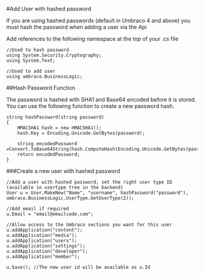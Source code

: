 #Add User with hashed password
<!-- original from http://our.umbraco.org/wiki/reference/api-cheatsheet/users,-user-types-and-permissions/add-user-with-hashed-password -->

If you are using hashed passwords (default in Umbraco 4 and above) you must hash the password when adding a user via the Api

Add references to the following namespace at the top of your .cs file

    //Used to hash password
    using System.Security.Cryptography;
    using System.Text;
    
    //Used to add user
    using umbraco.BusinessLogic;

##Hash Password Function
  
The password is hashed with SHA1 and Base64 encoded before it is stored.  You can use the following function to create a new password hash. 
  
    string hashPassword(string password)
    {
	    HMACSHA1 hash = new HMACSHA1();
	    hash.Key = Encoding.Unicode.GetBytes(password);
	    
	    string encodedPassword =Convert.ToBase64String(hash.ComputeHash(Encoding.Unicode.GetBytes(password)));
	    return encodedPassword;
    }

###Create a new user with hashed password 

    //Add a user with hashed password, set the right user type ID (available in usertype tree in the backend)
    User u = User.MakeNew("Name", "username", hashPassword("password"), umbraco.BusinessLogic.UserType.GetUserType(2));
    
    //Add email if required
    u.Email = "email@emailcode.com";
    
    //Allow access to the Umbraco sections you want for this user
    u.addApplication("content");
    u.addApplication("media");
    u.addApplication("users");
    u.addApplication("settings");
    u.addApplication("developer");
    u.addApplication("member");
    
    u.Save(); //The new user id will be available as u.Id